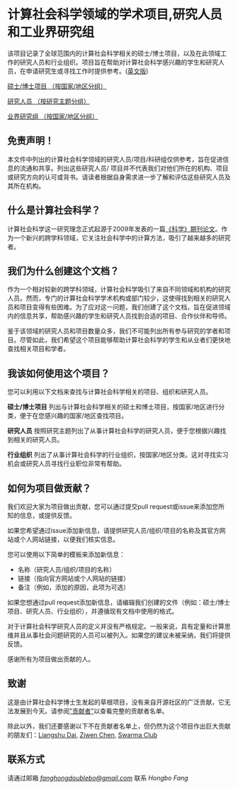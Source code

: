 # 计算社会科学领域的学术项目,研究人员和工业界研究组

该项目记录了全球范围内的计算社会科学相关的硕士/博士项目，以及在此领域工作的研究人员和行业组织。项目旨在帮助对计算社会科学感兴趣的学生和研究人员，在申请研究生或寻找工作时提供参考。([英文版](https://github.com/fhbzc/computational-social-science-program-group-people/blob/main/README.md))

[硕士/博士项目 （按国家/地区分组）](https://github.com/fhbzc/program-computational-social-science/blob/main/programs_en.md)

[研究人员 （按研究主题分组）](https://github.com/fhbzc/program-computational-social-science/blob/main/researcher_en.md)

[业界研究组 （按国家/地区分组）](https://github.com/fhbzc/program-computational-social-science/blob/main/industry_en.md)

## 免责声明！

本文件中列出的计算社会科学领域的研究人员/项目/科研组仅供参考，旨在促进信息的流通和共享。列出这些研究人员/ 项目并不代表我们对他们所在的机构、项目或研究方向的认可或背书。请读者根据自身需求进一步了解和评估这些研究人员及其所在机构。

## 什么是计算社会科学？
计算社会科学这一研究理念正式起源于2009年发表的一篇[《科学》期刊论文](https://www.science.org/doi/full/10.1126/science.1167742?casa_token=_cfPz3X3Rm4AAAAA%3AVTQelmhEE36GXIJ5nsbpuDQcM_A31Axi8u655kvGG0nGxWIDntiR6YDbKaFdzrMW20OFIdhzmfaiog)。作为一个新兴的跨学科领域，它关注社会科学中的计算方法，吸引了越来越多的研究者。

## 我们为什么创建这个文档？
作为一个相对较新的跨学科领域，计算社会科学吸引了来自不同领域和机构的研究人员。然而，专门的计算社会科学学术机构或部门较少，这使得找到相关的研究人员和项目变得有些困难。为了应对这一问题，我们创建了这个文档，旨在促进领域内的信息共享，帮助感兴趣的学生和研究人员找到合适的项目、合作伙伴和导师。

鉴于该领域的研究人员和项目数量众多，我们不可能列出所有参与研究的学者和项目。尽管如此，我们希望这个项目能够帮助计算社会科学的学生和从业者们更快地查找相关项目和学者。

## 我该如何使用这个项目？
您可以利用以下文档来查找与计算社会科学相关的项目、组织和研究人员。

**硕士/博士项目** 列出与计算社会科学相关的硕士和博士项目，按国家/地区进行分类，便于在您感兴趣的国家/地区查找项目。

**研究人员** 按照研究主题列出了从事计算社会科学的研究人员，便于您根据兴趣找到相关的研究人员。

**行业组织** 列出了从事计算社会科学的行业组织，按国家/地区分类。这对寻找实习机会或研究人员寻找行业职位非常有帮助。

## 如何为项目做贡献？
我们欢迎大家为项目做出贡献，您可以通过提交pull request或issue来添加您所知的信息，或提供反馈。

如果您希望通过issue添加新信息，请提供研究人员/组织/项目的名称及其官方网站或个人网站链接，以便我们核实信息。

您可以使用以下简单的模板来添加新信息：

- 名称（研究人员/组织/项目的名称）
- 链接（指向官方网站或个人网站的链接）
- 备注（例如，添加的原因，此项为可选）

如果您想通过pull request添加新信息，请编辑我们创建的文件（例如：硕士/博士项目、研究人员、行业组织），并遵循现有文档中使用的格式。

对于计算社会科学研究人员的定义并没有严格规定。一般来说，具有定量和计算思维并且从事社会问题研究的人员可以被列入。如果您的建议未被采纳，我们将提供反馈。

感谢所有为项目做出贡献的人。

## 致谢
这是由计算社会科学博士生发起的草根项目，没有来自开源社区的广泛贡献，它无法发展到今天。请参阅["贡献者"](https://github.com/fhbzc/computational-social-science-program-group-people/graphs/contributors)以查看完整的贡献者名单。

除此以外，我们还要感谢以下不在贡献者名单上，但仍然为这个项目作出巨大贡献的朋友们：[Liangshu Dai](http://sociology.zju.edu.cn/index.php/Teacher/details.html?id=95&tid=19&sid=3), [Ziwen Chen](https://www.gsb.stanford.edu/programs/phd/academic-experience/students/ziwen-chen), [Swarma Club](https://swarma.org/)

## 联系方式
请通过邮箱 *fanghongdoublebo@gmail.com* 联系 *Hongbo Fang*
